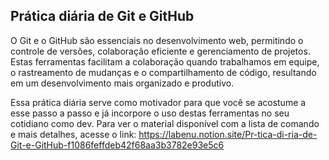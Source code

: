 ## Prática diária de Git e GitHub

O Git e o GitHub são essenciais no desenvolvimento web, permitindo o controle de versões, colaboração eficiente e gerenciamento de projetos. Estas ferramentas facilitam a colaboração quando trabalhamos em equipe, o rastreamento de mudanças e o compartilhamento de código, resultando em um desenvolvimento mais organizado e produtivo.

Essa prática diária serve como motivador para que você se acostume a esse passo a passo e já incorpore o uso destas ferramentas no seu cotidiano como dev. Para ver o material disponível com a lista de comando e mais detalhes, acesse o link: https://labenu.notion.site/Pr-tica-di-ria-de-Git-e-GitHub-f1086feffdeb42f68aa3b3782e93e5c6
